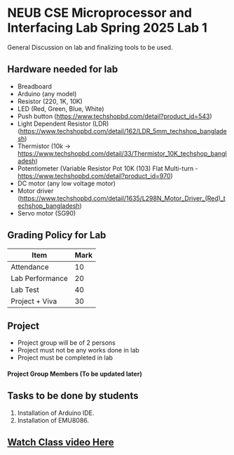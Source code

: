 # NEUB CSE Microprocessor and Interfacing Lab Spring 2025 Lab 1

General Discussion on lab and finalizing tools to be used.

## Hardware needed for lab
* Breadboard
* Arduino (any model)
* Resistor (220, 1K, 10K)
* LED (Red, Green, Blue, White)
* Push button (https://www.techshopbd.com/detail?product_id=543)
* Light Dependent Resistor (LDR) (https://www.techshopbd.com/detail/162/LDR_5mm_techshop_bangladesh)
* Thermistor (10k -> https://www.techshopbd.com/detail/33/Thermistor_10K_techshop_bangladesh)
* Potentiometer (Variable Resistor Pot 10K (103) Flat Multi-turn - https://www.techshopbd.com/detail?product_id=970)
* DC motor (any low voltage motor)
* Motor driver (https://www.techshopbd.com/detail/1635/L298N_Motor_Driver_(Red)_techshop_bangladesh)
* Servo motor (SG90)

## Grading Policy for Lab
|Item       |Mark   |
|-----------|-------|
|Attendance | 10    |
|Lab Performance | 20    |
|Lab Test | 40    |
|Project + Viva | 30    |


## Project
* Project group will be of 2 persons
* Project must not be any works done in lab
* Project must be completed in lab

#### Project Group Members (To be updated later)


## Tasks to be done by students
1. Installation of Arduino IDE.
2. Installation of EMU8086.

## [Watch Class video Here](https://www.youtube.com/watch?v=vnGEzz8iMAE)

